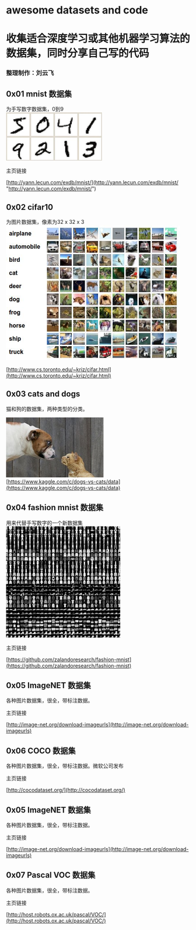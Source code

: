 # awesome datasets and code
# 收集适合深度学习或其他机器学习算法的数据集，同时分享自己写的代码   


### 整理制作：刘云飞



## 0x01 mnist 数据集  

为手写数字数据集，0到9   
![](https://github.com/lyffly/awesome_datasets_and_code/blob/master/imgs/mnist.jpg)

主页链接   

[http://yann.lecun.com/exdb/mnist/](http://yann.lecun.com/exdb/mnist/    "http://yann.lecun.com/exdb/mnist/")  


## 0x02  cifar10  

为图片数据集，像素为32 x 32 x 3   
![](https://github.com/lyffly/awesome_datasets_and_code/blob/master/imgs/cifar10.jpg)


[http://www.cs.toronto.edu/~kriz/cifar.html](http://www.cs.toronto.edu/~kriz/cifar.html)  


## 0x03  cats and dogs  
猫和狗的数据集，两种类型的分类。  

![](https://github.com/lyffly/awesome_datasets_and_code/blob/master/imgs/catsanddogs.jpg)    
[https://www.kaggle.com/c/dogs-vs-cats/data](https://www.kaggle.com/c/dogs-vs-cats/data)   


## 0x04 fashion mnist 数据集  

用来代替手写数字的一个新数据集    
![](https://github.com/lyffly/awesome_datasets_and_code/blob/master/imgs/fashionmnist.jpg)

主页链接   

[https://github.com/zalandoresearch/fashion-mnist](https://github.com/zalandoresearch/fashion-mnist)  


## 0x05 ImageNET 数据集  

各种图片数据集，很全，带标注数据。  

主页链接   

[http://image-net.org/download-imageurls](http://image-net.org/download-imageurls)   

## 0x06 COCO 数据集  

各种图片数据集，很全，带标注数据。微软公司发布    

主页链接   

[http://cocodataset.org/](http://cocodataset.org/)   

## 0x05 ImageNET 数据集  

各种图片数据集，很全，带标注数据。  

主页链接   

[http://image-net.org/download-imageurls](http://image-net.org/download-imageurls)   

## 0x07 Pascal VOC 数据集  

各种图片数据集，很全，带标注数据。  

主页链接   

[http://host.robots.ox.ac.uk/pascal/VOC/](http://host.robots.ox.ac.uk/pascal/VOC/)   




